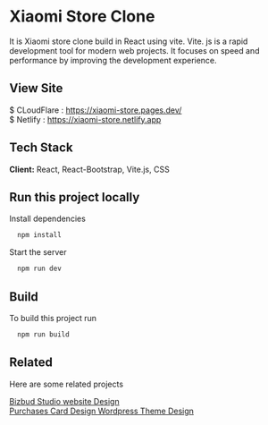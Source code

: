 
# Xiaomi Store Clone 

It is Xiaomi store clone build in React using vite.
Vite. js is a rapid development tool for modern web projects. It focuses on speed and performance by improving the development experience.

## View Site

$ CLoudFlare :  https://xiaomi-store.pages.dev/ \
$ Netlify : https://xiaomi-store.netlify.app


## Tech Stack

**Client:** React, React-Bootstrap, Vite.js, CSS




## Run this project locally


Install dependencies

```bash
  npm install
```

Start the server

```bash
  npm run dev
```



## Build

To build this project run

```bash
  npm run build
```


## Related

Here are some related projects

[Bizbud Studio website Design ](https://github.com/Akash-Layal/Bizbud-Studio-website.git) \
[Purchases Card Design ](https://github.com/Akash-Layal/Purchases-Card-Design.git)
[Wordpress Theme Design ](https://www.mediafire.com/file/nkjmf9cboakalkh/gigsman.rar/file)


